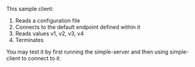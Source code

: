 This sample client:

1. Reads a configuration file
2. Connects to the default endpoint defined within it
3. Reads values v1, v2, v3, v4 
4. Terminates

You may test it by first running the simple-server and then using simple-client to connect to it.